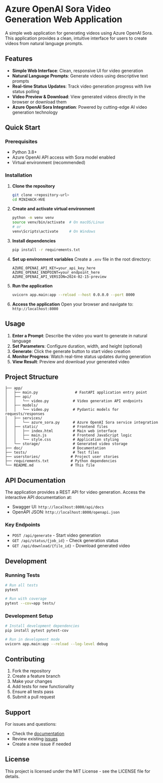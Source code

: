 # Azure OpenAI Sora Video Generation Web Application

A simple web application for generating videos using Azure OpenAI Sora. This application provides a clean, intuitive interface for users to create videos from natural language prompts.

## Features

- **Simple Web Interface**: Clean, responsive UI for video generation
- **Natural Language Prompts**: Generate videos using descriptive text prompts
- **Real-time Status Updates**: Track video generation progress with live status polling
- **Video Preview & Download**: View generated videos directly in the browser or download them
- **Azure OpenAI Sora Integration**: Powered by cutting-edge AI video generation technology

## Quick Start

### Prerequisites

- Python 3.8+ 
- Azure OpenAI API access with Sora model enabled
- Virtual environment (recommended)

### Installation

1. **Clone the repository**
   ```bash
   git clone <repository-url>
   cd MINIHACK-HVE
   ```

2. **Create and activate virtual environment**
   ```bash
   python -m venv venv
   source venv/bin/activate  # On macOS/Linux
   # or
   venv\Scripts\activate     # On Windows
   ```

3. **Install dependencies**
   ```bash
   pip install -r requirements.txt
   ```

4. **Set up environment variables**
   Create a `.env` file in the root directory:
   ```env
   AZURE_OPENAI_API_KEY=your_api_key_here
   AZURE_OPENAI_ENDPOINT=your_endpoint_here
   AZURE_OPENAI_API_VERSION=2024-02-15-preview
   ```

5. **Run the application**
   ```bash
   uvicorn app.main:app --reload --host 0.0.0.0 --port 8000
   ```

6. **Access the application**
   Open your browser and navigate to: `http://localhost:8000`

## Usage

1. **Enter a Prompt**: Describe the video you want to generate in natural language
2. **Set Parameters**: Configure duration, width, and height (optional)
3. **Generate**: Click the generate button to start video creation
4. **Monitor Progress**: Watch real-time status updates during generation
5. **View Result**: Preview and download your generated video

## Project Structure

```
├── app/
│   ├── main.py                 # FastAPI application entry point
│   ├── api/
│   │   └── video.py           # Video generation API endpoints
│   ├── models/
│   │   └── video.py           # Pydantic models for requests/responses
│   ├── services/
│   │   └── azure_sora.py      # Azure OpenAI Sora service integration
│   ├── static/                # Frontend files
│   │   ├── index.html         # Main web interface
│   │   ├── main.js            # Frontend JavaScript logic
│   │   └── style.css          # Application styling
│   └── storage/               # Generated video storage
├── doc/                       # Documentation
├── tests/                     # Test files
├── userstories/              # Project user stories
├── requirements.txt          # Python dependencies
└── README.md                 # This file
```

## API Documentation

The application provides a REST API for video generation. Access the interactive API documentation at:
- Swagger UI: `http://localhost:8000/api/docs`
- OpenAPI JSON: `http://localhost:8000/openapi.json`

### Key Endpoints

- `POST /api/generate` - Start video generation
- `GET /api/status/{job_id}` - Check generation status  
- `GET /api/download/{file_id}` - Download generated video

## Development

### Running Tests

```bash
# Run all tests
pytest

# Run with coverage
pytest --cov=app tests/
```

### Development Setup

```bash
# Install development dependencies
pip install pytest pytest-cov

# Run in development mode
uvicorn app.main:app --reload --log-level debug
```

## Contributing

1. Fork the repository
2. Create a feature branch
3. Make your changes
4. Add tests for new functionality
5. Ensure all tests pass
6. Submit a pull request

## Support

For issues and questions:
- Check the [documentation](./doc/)
- Review existing [issues](issues)
- Create a new issue if needed

## License

This project is licensed under the MIT License - see the LICENSE file for details.
